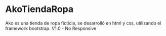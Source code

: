 # AkoTiendaRopa
Ako es una tienda de ropa ficticia, se desarrolló en html y css, utilizando el framework  bootstrap. V1.0 - No Responsive
